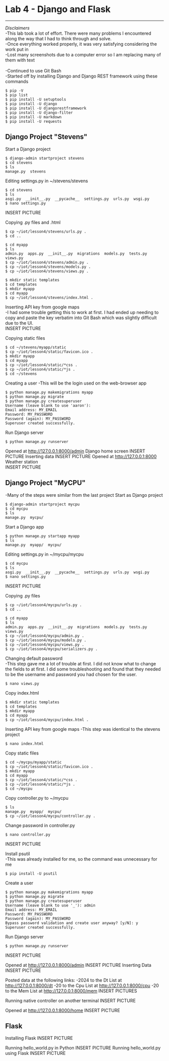 # Lab 4 - Django and Flask
---

_Disclaimers_\
-This lab took a lot of effort. There were many problems I encountered along the way that I had to think through and solve.\
-Once everything worked properly, it was very satisfying considering the work put in\
-Lost many screenshots due to a computer error so I am replacing many of them with text\
\
-Continued to use Git Bash\
-Started off by installing Django and Django REST framework using these commands

```
$ pip -V
$ pip list
$ pip install -U setuptools
$ pip install -U django
$ pip install -U djangorestframework
$ pip install -U django-filter
$ pip install -U markdown
$ pip install -U requests
```

## Django Project "Stevens"

Start a Django project
```
$ django-admin startproject stevens
$ cd stevens
$ ls
manage.py  stevens
```

Editing settings.py in ~/stevens/stevens
```
$ cd stevens
$ ls
asgi.py  __init__.py  __pycache__  settings.py  urls.py  wsgi.py
$ nano settings.py
```
INSERT PICTURE

Copying .py files and .html
```
$ cp ~/iot/lesson4/stevens/urls.py .
$ cd ..
```
```
$ cd myapp
$ ls
admin.py  apps.py  __init__.py  migrations  models.py  tests.py  views.py
$ cp ~/iot/lesson4/stevens/admin.py .
$ cp ~/iot/lesson4/stevens/models.py .
$ cp ~/iot/lesson4/stevens/views.py .
```
```
$ mkdir static templates
$ cd templates
$ mkdir myapp
$ cd myapp
$ cp ~/iot/lesson4/stevens/index.html .
```

Inserting API key from google maps\
-I had some trouble getting this to work at first. I had ended up needing to copy and paste the key verbatim into Git Bash which was slightly difficult due to the UI.\
INSERT PICTURE

Copying static files
```
$ cd ~/stevens/myapp/static
$ cp ~/iot/lesson4/static/favicon.ico .
$ mkdir myapp
$ cd myapp
$ cp ~/iot/lesson4/static/*css .
$ cp ~/iot/lesson4/static/*js .
$ cd ~/stevens
```

Creating a user
-This will be the login used on the web-browser app
```
$ python manage.py makemigrations myapp
$ python manage.py migrate
$ python manage.py createsuperuser
Username (leave blank to use 'aaron'):
Email address: MY_EMAIL
Password: MY_PASSWORD
Password (again): MY_PASSWORD
Superuser created successfully.
```

Run Django server
```
$ python manage.py runserver
```
Opened at http://127.0.0.1:8000/admin
Django home screen
INSERT PICTURE
Inserting data
INSERT PICTURE
Opened at http://127.0.0.1:8000
Weather station\
INSERT PICTURE

## Django Project "MyCPU"
-Many of the steps were similar from the last project
Start as Django project
```
$ django-admin startproject mycpu
$ cd mycpu
$ ls
manage.py  mycpu/
```

Start a Django app
```
$ python manage.py startapp myapp
$ ls
manage.py  myapp/  mycpu/
```

Editing settings.py in ~/mycpu/mycpu
```
$ cd mycpu
$ ls
asgi.py  __init__.py  __pycache__  settings.py  urls.py  wsgi.py
$ nano settings.py
```
INSERT PICTURE

Copying .py files
```
$ cp ~/iot/lesson4/mycpu/urls.py .
$ cd ..
```
```
$ cd myapp
$ ls
admin.py  apps.py  __init__.py  migrations  models.py  tests.py  views.py
$ cp ~/iot/lesson4/mycpu/admin.py .
$ cp ~/iot/lesson4/mycpu/models.py .
$ cp ~/iot/lesson4/mycpu/views.py .
$ cp ~/iot/lesson4/mycpu/serializers.py .
```

Changing default password\
-This step gave me a lot of trouble at first. I did not know what to change the fields to at first. I did some troubleshooting and found that they needed to be the username and password you had chosen for the user.
```
$ nano views.py
```

Copy index.html
```
$ mkdir static templates
$ cd templates
$ mkdir myapp
$ cd myapp
$ cp ~/iot/lesson4/mycpu/index.html .
```
Inserting API key from google maps
-This step was identical to the stevens project
```
$ nano index.html
```

Copy static files
```
$ cd ~/mycpu/myapp/static
$ cp ~/iot/lesson4/static/favicon.ico .
$ mkdir myapp
$ cd myapp
$ cp ~/iot/lesson4/static/*css .
$ cp ~/iot/lesson4/static/*js .
$ cd ~/mycpu
```

Copy controller.py to ~/mycpu
```
$ ls
manage.py  myapp/  mycpu/
$ cp ~/iot/lesson4/mycpu/controller.py .
```

Change password in controller.py
```
$ nano controller.py
```
INSERT PICTURE

Install psutil\
-This was already installed for me, so the command was unnecessary for me
```
$ pip install -U psutil
```

Create a user
```
$ python manage.py makemigrations myapp
$ python manage.py migrate
$ python manage.py createsuperuser
Username (leave blank to use '_'): admin
Email address: MY_EMAIL
Password: MY_PASSWORD
Password (again): MY_PASSWORD
Bypass password validation and create user anyway? [y/N]: y
Superuser created successfully.
```

Run Django server
```
$ python manage.py runserver
```
INSERT PICTURE

Opened at http://127.0.0.1:8000/admin
INSERT PICTURE
Inserting Data
INSERT PICTURE

Posted data at the following links:
-2024 to the Dt List at http://127.0.0.1:8000/dt
-20 to the Cpu List at http://127.0.0.1:8000/cpu
-20 to the Mem List at http://127.0.0.1:8000/mem
INSERT PICTURES

Running native controller on another terminal
INSERT PICTURE

Opened at http://127.0.0.1:8000/home
INSERT PICTURE

## Flask
Installing Flask
INSERT PICTURE

Running hello_world.py in Python
INSERT PICTURE
Running hello_world.py using Flask
INSERT PICTURE
